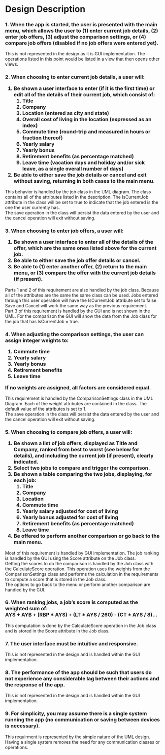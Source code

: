 # Design Description
### 1. When the app is started, the user is presented with the main menu, which allows the user to (1) enter current job details, (2) enter job offers, (3) adjust the comparison settings, or (4) compare job offers (disabled if no job offers were entered yet).  

This is not represented in the design as it is GUI implementation. The operations listed in this point would be listed in a view that then opens other views.

### 2. When choosing to enter current job details, a user will: <ol><li>Be shown a user interface to enter (if it is the first time) or edit all of the details of their current job, which consist of:<ol> <li>Title</li><li>Company</li><li> Location (entered as city and state)</li><li>Overall cost of living in the location (expressed as an index)</li><li> Commute time (round-trip and measured in hours or fraction thereof)</li><li> Yearly salary</li><li>Yearly bonus</li><li>Retirement benefits (as percentage matched)</li><li>Leave time (vacation days and holiday and/or sick leave, as a single overall number of days)</ol> <li>Be able to either save the job details or cancel and exit without saving, returning in both cases to the main menu.</li></ol>

This behavior is handled by the job class in the UML diagram. The class contains all of the attributes listed in the description. The IsCurrentJob attribute in the class will be set to true to indicate that the job entered is the one the user currently has.
</br>The save operation in the class will persist the data entered by the user and the cancel operation will exit without saving.

### 3. When choosing to enter job offers, a user will: <ol><li>Be shown a user interface to enter all of the details of the offer, which are the same ones listed above for the current job. </li><li>Be able to either save the job offer details or cancel. </li><li>Be able to (1) enter another offer, (2) return to the main menu, or (3) compare the offer with the current job details (if present).

Parts 1 and 2 of this requirement are also handled by the job class. Because all of the attributes are the same the same class can be used. Jobs entered through this user operation will have the IsCurrentJob attribute set to false.
</br>Save and Cancel will work the same way as the previous requirement.
</br>Part 3 of this requirement is handled by the GUI and is not shown in the UML. For the comparison the GUI will show the data from the Job class for the job that has IsCurrentJob = true.

### 4. When adjusting the comparison settings, the user can assign integer weights to:<ol><li>Commute time</li><li>Yearly salary</li><li>Yearly bonus</li><li>Retirement benefits</li><li>Leave time</li></ol>If no weights are assigned, all factors are considered equal.

This requirement is handled by the ComparisonSettings class in the UML Diagram. Each of the weight attributes are contained in the class. The default value of the attributes is set to 1.
</br>The save operation in the class will persist the data entered by the user and the cancel operation will exit without saving.

### 5. When choosing to compare job offers, a user will: <ol><li>Be shown a list of job offers, displayed as Title and Company, ranked from best to worst (see below for details), and including the current job (if present), clearly indicated.</li><li>Select two jobs to compare and trigger the comparison.</li><li>Be shown a table comparing the two jobs, displaying, for each job:<ol><li>Title</li><li>Company</li><li>Location</li><li>Commute time</li><li>Yearly salary adjusted for cost of living</li><li>Yearly bonus adjusted for cost of living</li><li>Retirement benefits (as percentage matched)</li><li>Leave time</li></ol><li>Be offered to perform another comparison or go back to the main menu.</li>

Most of this requirement is handled by GUI implementation. The job ranking is handled by the GUI using the Score attribute on the Job class.
</br>Getting the scores to do the comparison is handled by the Job class with the CalculateScore operation. This operation uses the weights from the ComparisonSettings class and performs the calculation in the requirements to compute a score that is stored in the Job class.
</br> The options to go back to the menu or perform another comparison are handled by the GUI.

### 6. When ranking jobs, a job’s score is computed as the weighted sum of: </br>AYS + AYB + (RBP * AYS) + (LT * AYS / 260) - (CT * AYS / 8)...

This computation is done by the CalculateScore operation in the Job class and is stored in the Score attribute in the Job class.

### 7. The user interface must be intuitive and responsive.

This is not represented in the design and is handled within the GUI implementation.

### 8. The performance of the app should be such that users do not experience any considerable lag between their actions and the response of the app.

This is not represented in the design and is handled within the GUI implementation.

### 9. For simplicity, you may assume there is a single system running the app (no communication or saving between devices is necessary).

This requirment is represented by the simple nature of the UML design. Having a single system removes the need for any communication classes or operations.